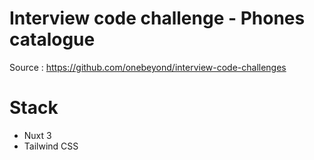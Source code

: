 # Interview code challenge - Phones catalogue

Source : https://github.com/onebeyond/interview-code-challenges

# Stack

- Nuxt 3
- Tailwind CSS
